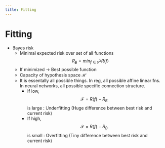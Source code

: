 ```yaml
---
title: Fitting
---
```


# Fitting
- Bayes risk
	- Minimal expected risk over set of all functions $$R_B = min_{f\in y^X} R(f)$$
	- If minimized -> Best possible function
	- Capacity of hypothesis space $\mathcal{H}$ 
	- It is essentally all possible things. In reg, all possible affine linear fns. In neural networks, all possible specific connection structure.
		- If low, $$\mathscr{F}  = R(f) - R_B$$ is large : Underfitting (Huge difference between best risk and current risk)
		- If high, $$\mathscr{F}  = R(f) - R_B$$ is small : Overfitting (Tiny difference between best risk and current risk)














